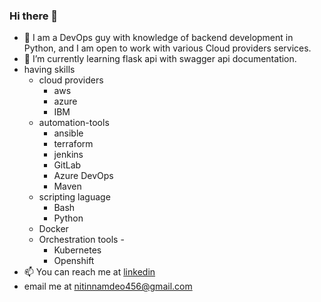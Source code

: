 ### Hi there 👋

<!--
**Vortexdude/vortexdude** is a ✨ _special_ ✨ repository because its `README.md` (this file) appears on your GitHub profile.

Here are some ideas to get you started:

- 🔭 I’m currently working on ...
- 🌱 I’m currently learning ...
- 👯 I’m looking to collaborate on ...
- 🤔 I’m looking for help with ...
- 💬 Ask me about ...
- 📫 How to reach me: ...
- 😄 Pronouns: ...
- ⚡ Fun fact: ...
-->
- 🔭 I am a DevOps guy with knowledge of backend development in Python, and I am open to work with various Cloud providers services.
- 🌱 I’m currently learning flask api with swagger api documentation.
- having skills
  * cloud providers
     + aws
     + azure
     + IBM
  * automation-tools
     + ansible
     + terraform
     + jenkins
     + GitLab
     + Azure DevOps
     + Maven
  * scripting laguage
    + Bash
    + Python
  * Docker
  * Orchestration tools -
    + Kubernetes
    + Openshift
- 📫 You can reach me at [linkedin](https://www.linkedin.com/in/nitin-namdev-427430121)
- email me at [nitinnamdeo456@gmail.com](mailto:nitinnamdeo456@gmail.com?subject=Hello_Nitin)
